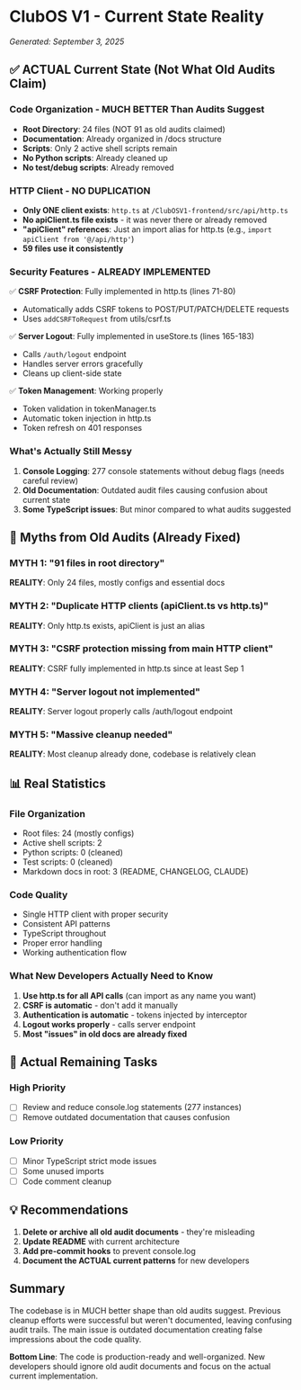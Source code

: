 # ClubOS V1 - Current State Reality
*Generated: September 3, 2025*

## ✅ ACTUAL Current State (Not What Old Audits Claim)

### Code Organization - MUCH BETTER Than Audits Suggest
- **Root Directory**: 24 files (NOT 91 as old audits claimed)
- **Documentation**: Already organized in /docs structure
- **Scripts**: Only 2 active shell scripts remain
- **No Python scripts**: Already cleaned up
- **No test/debug scripts**: Already removed

### HTTP Client - NO DUPLICATION
- **Only ONE client exists**: `http.ts` at `/ClubOSV1-frontend/src/api/http.ts`
- **No apiClient.ts file exists** - it was never there or already removed
- **"apiClient" references**: Just an import alias for http.ts (e.g., `import apiClient from '@/api/http'`)
- **59 files use it consistently**

### Security Features - ALREADY IMPLEMENTED
✅ **CSRF Protection**: Fully implemented in http.ts (lines 71-80)
- Automatically adds CSRF tokens to POST/PUT/PATCH/DELETE requests
- Uses `addCSRFToRequest` from utils/csrf.ts

✅ **Server Logout**: Fully implemented in useStore.ts (lines 165-183)
- Calls `/auth/logout` endpoint
- Handles server errors gracefully
- Cleans up client-side state

✅ **Token Management**: Working properly
- Token validation in tokenManager.ts
- Automatic token injection in http.ts
- Token refresh on 401 responses

### What's Actually Still Messy
1. **Console Logging**: 277 console statements without debug flags (needs careful review)
2. **Old Documentation**: Outdated audit files causing confusion about current state
3. **Some TypeScript issues**: But minor compared to what audits suggested

## 🚫 Myths from Old Audits (Already Fixed)

### MYTH 1: "91 files in root directory"
**REALITY**: Only 24 files, mostly configs and essential docs

### MYTH 2: "Duplicate HTTP clients (apiClient.ts vs http.ts)"
**REALITY**: Only http.ts exists, apiClient is just an alias

### MYTH 3: "CSRF protection missing from main HTTP client"
**REALITY**: CSRF fully implemented in http.ts since at least Sep 1

### MYTH 4: "Server logout not implemented"
**REALITY**: Server logout properly calls /auth/logout endpoint

### MYTH 5: "Massive cleanup needed"
**REALITY**: Most cleanup already done, codebase is relatively clean

## 📊 Real Statistics

### File Organization
- Root files: 24 (mostly configs)
- Active shell scripts: 2
- Python scripts: 0 (cleaned)
- Test scripts: 0 (cleaned)
- Markdown docs in root: 3 (README, CHANGELOG, CLAUDE)

### Code Quality
- Single HTTP client with proper security
- Consistent API patterns
- TypeScript throughout
- Proper error handling
- Working authentication flow

### What New Developers Actually Need to Know
1. **Use http.ts for all API calls** (can import as any name you want)
2. **CSRF is automatic** - don't add it manually
3. **Authentication is automatic** - tokens injected by interceptor
4. **Logout works properly** - calls server endpoint
5. **Most "issues" in old docs are already fixed**

## 🎯 Actual Remaining Tasks

### High Priority
- [ ] Review and reduce console.log statements (277 instances)
- [ ] Remove outdated documentation that causes confusion

### Low Priority  
- [ ] Minor TypeScript strict mode issues
- [ ] Some unused imports
- [ ] Code comment cleanup

## 💡 Recommendations

1. **Delete or archive all old audit documents** - they're misleading
2. **Update README** with current architecture
3. **Add pre-commit hooks** to prevent console.log
4. **Document the ACTUAL current patterns** for new developers

## Summary

The codebase is in MUCH better shape than old audits suggest. Previous cleanup efforts were successful but weren't documented, leaving confusing audit trails. The main issue is outdated documentation creating false impressions about the code quality.

**Bottom Line**: The code is production-ready and well-organized. New developers should ignore old audit documents and focus on the actual current implementation.